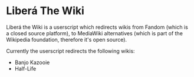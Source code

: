 # Liberá The Wiki

Liberá the Wiki is a userscript which redirects wikis from Fandom (which is a closed source platform), to MediaWiki alternatives (which is part of the Wikipedia foundation, therefore it's open source).

Currently the userscript redirects the following wikis:

* Banjo Kazooie
* Half-Life
